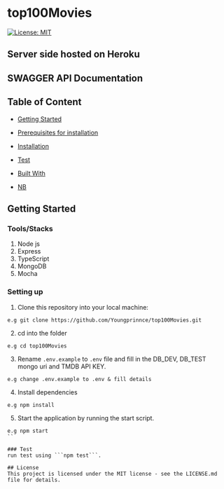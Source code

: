 # top100Movies

[![License: MIT](https://img.shields.io/badge/License-MIT-yellow.svg)](https://opensource.org/licenses/MIT)

## Server side hosted on Heroku


## SWAGGER API Documentation


## Table of Content
 * [Getting Started](#getting-started)

*  [Prerequisites for installation](#prerequisites-for-installation)
 
 * [Installation](#installation)

 * [Test](#test)
 
 * [Built With](#built-with)

 * [NB](#nb)


## Getting Started

### Tools/Stacks
1. Node js
2. Express
3. TypeScript
4. MongoDB
5. Mocha

### Setting up
1. Clone this repository into your local machine:
```
e.g git clone https://github.com/Youngprinnce/top100Movies.git
```

2. cd into the folder
```
e.g cd top100Movies
```

3. Rename `.env.example` to `.env` file and fill in the DB_DEV, DB_TEST mongo uri and TMDB API KEY.
```
e.g change .env.example to .env & fill details
```

4. Install dependencies
```
e.g npm install
```

5. Start the application by running the start script.
```
e.g npm start
``

### Test
run test using ```npm test```.

## License
This project is licensed under the MIT license - see the LICENSE.md file for details.